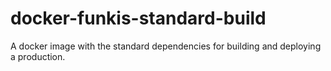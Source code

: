 # docker-funkis-standard-build
A docker image with the standard dependencies for building and deploying a production.
